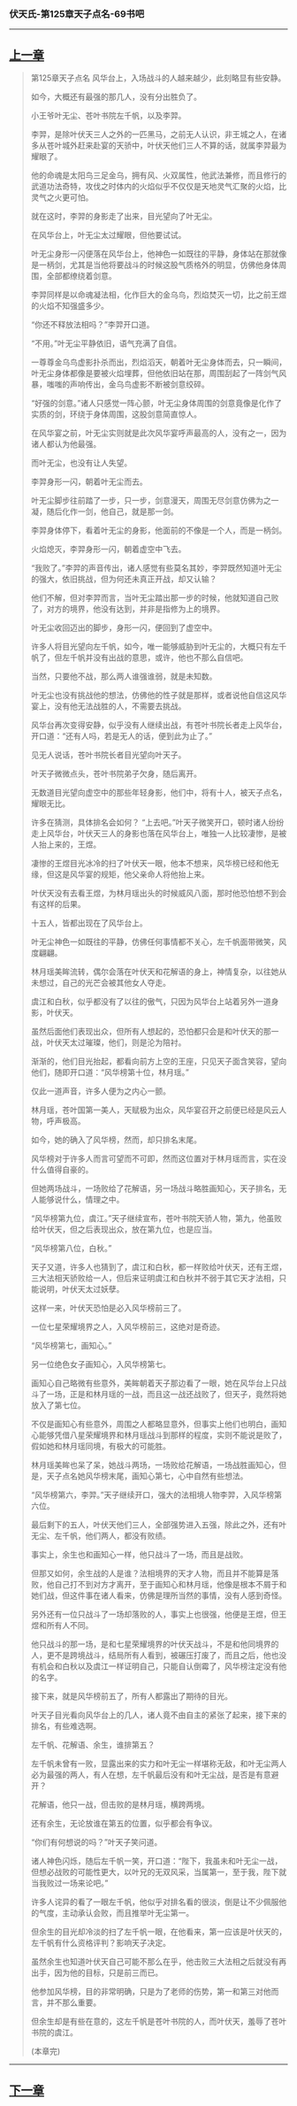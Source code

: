 ### 伏天氏-第125章天子点名-69书吧

--------
[上一章](./46e27570d1e14e66d97bf914514d6c95.md)
--------


>
>
>
>第125章天子点名
>风华台上，入场战斗的人越来越少，此刻略显有些安静。
>
>如今，大概还有最强的那几人，没有分出胜负了。
>
>小王爷叶无尘、苍叶书院左千帆，以及李羿。
>
>李羿，是除叶伏天三人之外的一匹黑马，之前无人认识，非王城之人，在诸多从苍叶城外赶来赴宴的天骄中，叶伏天他们三人不算的话，就属李羿最为耀眼了。
>
>他的命魂是太阳鸟三足金乌，拥有风、火双属性，他武法兼修，而且修行的武道功法奇特，攻伐之时体内的火焰似乎不仅仅是天地灵气汇聚的火焰，比灵气之火更可怕。
>
>就在这时，李羿的身影走了出来，目光望向了叶无尘。
>
>在风华台上，叶无尘太过耀眼，但他要试试。
>
>叶无尘身形一闪便落在风华台上，他神色一如既往的平静，身体站在那就像是一柄剑，尤其是当他将要战斗的时候这股气质格外的明显，仿佛他身体周围，全部都缭绕着剑意。
>
>李羿同样是以命魂凝法相，化作巨大的金乌鸟，烈焰焚灭一切，比之前王煜的火焰不知强盛多少。
>
>“你还不释放法相吗？”李羿开口道。
>
>“不用。”叶无尘平静依旧，语气充满了自信。
>
>一尊尊金乌鸟虚影扑杀而出，烈焰滔天，朝着叶无尘身体而去，只一瞬间，叶无尘身体都像是要被火焰埋葬，但他依旧站在那，周围刮起了一阵剑气风暴，嗤嗤的声响传出，金乌鸟虚影不断被剑意绞碎。
>
>“好强的剑意。”诸人只感觉一阵心颤，叶无尘身体周围的剑意竟像是化作了实质的剑，环绕于身体周围，这股剑意简直惊人。
>
>在风华宴之前，叶无尘实则就是此次风华宴呼声最高的人，没有之一，因为诸人都认为他最强。
>
>而叶无尘，也没有让人失望。
>
>李羿身形一闪，朝着叶无尘而去。
>
>叶无尘脚步往前踏了一步，只一步，剑意漫天，周围无尽剑意仿佛为之一凝，随后化作一剑，他自己，就是那一剑。
>
>李羿身体停下，看着叶无尘的身影，他面前的不像是一个人，而是一柄剑。
>
>火焰熄灭，李羿身形一闪，朝着虚空中飞去。
>
>“我败了。”李羿的声音传出，诸人感觉有些莫名其妙，李羿既然知道叶无尘的强大，依旧挑战，但为何还未真正开战，却又认输？
>
>他们不解，但对李羿而言，当叶无尘踏出那一步的时候，他就知道自己败了，对方的境界，他没有达到，并非是指修为上的境界。
>
>叶无尘收回迈出的脚步，身形一闪，便回到了虚空中。
>
>许多人将目光望向左千帆，如今，唯一能够威胁到叶无尘的，大概只有左千帆了，但左千帆并没有出战的意思，或许，他也不那么自信吧。
>
>当然，只要他不战，那么两人谁强谁弱，就是未知数。
>
>叶无尘也没有挑战他的想法，仿佛他的性子就是那样，或者说他自信这风华宴上，没有他无法战胜的人，不需要去挑战。
>
>风华台再次变得安静，似乎没有人继续出战，有苍叶书院长者走上风华台，开口道：“还有人吗，若是无人的话，便到此为止了。”
>
>见无人说话，苍叶书院长者目光望向叶天子。
>
>叶天子微微点头，苍叶书院弟子欠身，随后离开。
>
>无数道目光望向虚空中的那些年轻身影，他们中，将有十人，被天子点名，耀眼无比。
>
>许多在猜测，具体排名会如何？
>“上去吧。”叶天子微笑开口，顿时诸人纷纷走上风华台，叶伏天三人的身影也落在风华台上，唯独一人比较凄惨，是被人抬上来的，王煜。
>
>凄惨的王煜目光冰冷的扫了叶伏天一眼，他本不想来，风华榜已经和他无缘，但这是风华宴的规矩，他父亲命人将他抬上来。
>
>叶伏天没有去看王煜，为林月瑶出头的时候威风八面，那时他恐怕想不到会有这样的后果。
>
>十五人，皆都出现在了风华台上。
>
>叶无尘神色一如既往的平静，仿佛任何事情都不关心，左千帆面带微笑，风度翩翩。
>
>林月瑶美眸流转，偶尔会落在叶伏天和花解语的身上，神情复杂，以往她从未想过，自己的光芒会被其他女人夺走。
>
>虞江和白秋，似乎都没有了以往的傲气，只因为风华台上站着另外一道身影，叶伏天。
>
>虽然后面他们表现出众，但所有人想起的，恐怕都只会是和叶伏天的那一战，叶伏天太过璀璨，他们，则是沦为陪衬。
>
>渐渐的，他们目光抬起，都看向前方上空的王座，只见天子面含笑容，望向他们，随即开口道：“风华榜第十位，林月瑶。”
>
>仅此一道声音，许多人便为之内心一颤。
>
>林月瑶，苍叶国第一美人，天赋极为出众，风华宴召开之前便已经是风云人物，呼声极高。
>
>如今，她的确入了风华榜，然而，却只排名末尾。
>
>风华榜对于许多人而言可望而不可即，然而这位置对于林月瑶而言，实在没什么值得自豪的。
>
>但她两场战斗，一场败给了花解语，另一场战斗略胜画知心，天子排名，无人能够说什么，情理之中。
>
>“风华榜第九位，虞江。”天子继续宣布，苍叶书院天骄人物，第九，他虽败给叶伏天，但之后表现出众，放在第九位，也是应当。
>
>“风华榜第八位，白秋。”
>
>天子又道，许多人也猜到了，虞江和白秋，都一样败给叶伏天，还有王煜，三大法相天骄败给一人，但后来证明虞江和白秋并不弱于其它天才法相，只能说明，叶伏天太过妖孽。
>
>这样一来，叶伏天恐怕是必入风华榜前三了。
>
>一位七星荣耀境界之人，入风华榜前三，这绝对是奇迹。
>
>“风华榜第七，画知心。”
>
>另一位绝色女子画知心，入风华榜第七。
>
>画知心自己略微有些意外，美眸朝着天子那边看了一眼，她在风华台上只战斗了一场，正是和林月瑶的一战，而且这一战还战败了，但天子，竟然将她放入了第七位。
>
>不仅是画知心有些意外，周围之人都略显意外，但事实上他们也明白，画知心能够凭借八星荣耀境界和林月瑶战斗到那样的程度，实则不能说是败了，假如她和林月瑶同境，有极大的可能胜。
>
>林月瑶美眸也呆了呆，她战斗两场，一场败给花解语，一场战胜画知心，但是，天子点名她风华榜末尾，画知心第七，心中自然有些想法。
>
>“风华榜第六，李羿。”天子继续开口，强大的法相境人物李羿，入风华榜第六位。
>
>最后剩下的五人，叶伏天他们三人，全部强势进入五强，除此之外，还有叶无尘、左千帆，他们两人，都没有败绩。
>
>事实上，余生也和画知心一样，他只战斗了一场，而且是战败。
>
>但那又如何，余生战的人是谁？法相境界的天才人物，而且并不能算是落败，他自己打不到对方才离开，至于画知心和林月瑶，他像是根本不屑于和她们战，但这件事在诸人看来，仿佛是理所当然的事情，没有人感到奇怪。
>
>另外还有一位只战斗了一场却落败的人，事实上也很强，他便是王煜，但王煜和所有人不同。
>
>他只战斗的那一场，是和七星荣耀境界的叶伏天战斗，不是和他同境界的人，更不是跨境战斗，结局所有人看到，被碾压打废了，而且之后，他也没有机会和白秋以及虞江一样证明自己，只能自认倒霉了，风华榜注定没有他的名字。
>
>接下来，就是风华榜前五了，所有人都露出了期待的目光。
>
>叶天子目光看向风华台上的几人，诸人竟不由自主的紧张了起来，接下来的排名，有些难选啊。
>
>左千帆、花解语、余生，谁排第五？
>
>左千帆未曾有一败，显露出来的实力和叶无尘一样堪称无敌，和叶无尘两人必为最强的两人，有人在想，左千帆最后没有和叶无尘战，是否是有意避开？
>
>花解语，他只一战，但击败的是林月瑶，横跨两境。
>
>还有余生，无论放谁在第五的位置，似乎都会有争议。
>
>“你们有何想说的吗？”叶天子笑问道。
>
>诸人神色闪烁，随后左千帆一笑，开口道：“陛下，我虽未和叶无尘一战，但想必战败的可能性更大，以叶兄的无双风采，当属第一，至于我，陛下就当我败过一场来论吧。”
>
>许多人诧异的看了一眼左千帆，他似乎对排名看的很淡，倒是让不少佩服他的气度，主动承认会败，而且推举叶无尘第一。
>
>但余生的目光却冷淡的扫了左千帆一眼，在他看来，第一应该是叶伏天的，左千帆有什么资格评判？影响天子决定。
>
>虽然余生也知道叶伏天自己可能不那么在乎，他击败三大法相之后就没有再出手，因为他的目标，只是前三而已。
>
>他参加风华榜，目的非常明确，只是为了老师的伤势，第一和第三对他而言，并不那么重要。
>
>但余生却是有些在意的，这左千帆是苍叶书院的人，而叶伏天，羞辱了苍叶书院的虞江。
>
>(本章完)
>
>

--------
[下一章](./99d8c79ed8e1085c8ee024f30ac1b215.md)
--------
